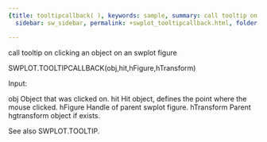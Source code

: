 ```yaml
---
{title: tooltipcallback( ), keywords: sample, summary: call tooltip on clicking an object on an swplot figure,
  sidebar: sw_sidebar, permalink: +swplot_tooltipcallback.html, folder: +swplot, mathjax: 'true'}

---
```

  call tooltip on clicking an object on an swplot figure
 
  SWPLOT.TOOLTIPCALLBACK(obj,hit,hFigure,hTransform)
 
  Input:
 
  obj       Object that was clicked on.
  hit       Hit object, defines the point where the mouse clicked.
  hFigure   Handle of parent swplot figure.
  hTransform Parent hgtransform object if exists.
 
  See also SWPLOT.TOOLTIP.
 
